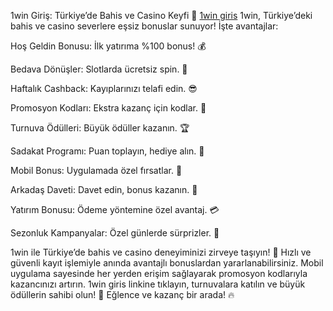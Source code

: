 1win Giriş: Türkiye’de Bahis ve Casino Keyfi 🎉
<a href="https://1wftvx.com/casino/list?open=register&sub1=6846a70d33d39b0001975f78&sub2=8&sub7=seo">1win giris</a>
1win, Türkiye’deki bahis ve casino severlere eşsiz bonuslar sunuyor! İşte avantajlar:





Hoş Geldin Bonusu: İlk yatırıma %100 bonus! 💰



Bedava Dönüşler: Slotlarda ücretsiz spin. 🎰



Haftalık Cashback: Kayıplarınızı telafi edin. 😎



Promosyon Kodları: Ekstra kazanç için kodlar. 🚀



Turnuva Ödülleri: Büyük ödüller kazanın. 🏆



Sadakat Programı: Puan toplayın, hediye alın. 🌟



Mobil Bonus: Uygulamada özel fırsatlar. 📱



Arkadaş Daveti: Davet edin, bonus kazanın. 👥



Yatırım Bonusu: Ödeme yöntemine özel avantaj. 💳



Sezonluk Kampanyalar: Özel günlerde sürprizler. 🎁

1win ile Türkiye’de bahis ve casino deneyiminizi zirveye taşıyın! 🎯 Hızlı ve güvenli kayıt işlemiyle anında avantajlı bonuslardan yararlanabilirsiniz. Mobil uygulama sayesinde her yerden erişim sağlayarak promosyon kodlarıyla kazancınızı artırın. 1win giris linkine tıklayın, turnuvalara katılın ve büyük ödüllerin sahibi olun! 🏅 Eğlence ve kazanç bir arada! 🔥
